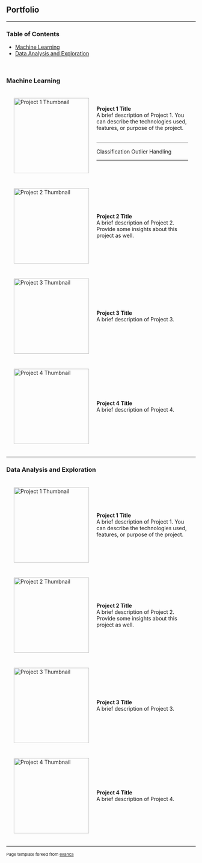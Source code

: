 ## Portfolio

---

### Table of Contents
- [Machine Learning](#machine-learning)
- [Data Analysis and Exploration](#data-analysis-and-exploration)
<br>

### Machine Learning
<div>

  <div style="display: flex; align-items: center; padding: 20px;">
    <div style="flex: 0 0 200px; margin-right: 20px;">
      <img src="images/dummy_thumbnail.jpg?raw=true" width="200px" alt="Project 1 Thumbnail"/>
    </div>
    <div>
      <b>Project 1 Title</b><br>
      A brief description of Project 1. You can describe the technologies used, features, or purpose of the project.<br><br>
      <hr> 
      <div class="pill-container">
        <a class="pill">Classification</a>
        <a class="pill">Outlier Handling</a>
        <hr> 
      </div>
    </div>
  </div>

  <div style="display: flex; align-items: center; padding: 20px;">
    <div style="flex: 0 0 200px; margin-right: 20px;">
      <img src="images/dummy_thumbnail.jpg?raw=true" width="200px" alt="Project 2 Thumbnail"/>
    </div>
    <div>
      <b>Project 2 Title</b><br>
      A brief description of Project 2. Provide some insights about this project as well.
    </div>
  </div>

  <div style="display: flex; align-items: center; padding: 20px;">
    <div style="flex: 0 0 200px; margin-right: 20px;">
      <img src="images/dummy_thumbnail.jpg?raw=true" width="200px" alt="Project 3 Thumbnail"/>
    </div>
    <div>
      <b>Project 3 Title</b><br>
      A brief description of Project 3.
    </div>
  </div>

  <div style="display: flex; align-items: center; padding: 20px;">
    <div style="flex: 0 0 200px; margin-right: 20px;">
      <img src="images/dummy_thumbnail.jpg?raw=true" width="200px" alt="Project 4 Thumbnail"/>
    </div>
    <div>
      <b>Project 4 Title</b><br>
      A brief description of Project 4.
    </div>
  </div>

</div>

---

### Data Analysis and Exploration

<div style="max-width: 1200px; margin: 0 auto;">
  <div style="display: flex; align-items: center; padding: 20px;">
    <div style="flex: 0 0 200px; margin-right: 20px;">
      <img src="images/dummy_thumbnail.jpg?raw=true" width="200px" alt="Project 1 Thumbnail"/>
    </div>
    <div>
      <b>Project 1 Title</b><br>
      A brief description of Project 1. You can describe the technologies used, features, or purpose of the project.
    </div>
  </div>

  <div style="display: flex; align-items: center; padding: 20px;">
    <div style="flex: 0 0 200px; margin-right: 20px;">
      <img src="images/dummy_thumbnail.jpg?raw=true" width="200px" alt="Project 2 Thumbnail"/>
    </div>
    <div>
      <b>Project 2 Title</b><br>
      A brief description of Project 2. Provide some insights about this project as well.
    </div>
  </div>

  <div style="display: flex; align-items: center; padding: 20px;">
    <div style="flex: 0 0 200px; margin-right: 20px;">
      <img src="images/dummy_thumbnail.jpg?raw=true" width="200px" alt="Project 3 Thumbnail"/>
    </div>
    <div>
      <b>Project 3 Title</b><br>
      A brief description of Project 3.
    </div>
  </div>

  <div style="display: flex; align-items: center; padding: 20px;">
    <div style="flex: 0 0 200px; margin-right: 20px;">
      <img src="images/dummy_thumbnail.jpg?raw=true" width="200px" alt="Project 4 Thumbnail"/>
    </div>
    <div>
      <b>Project 4 Title</b><br>
      A brief description of Project 4.
    </div>
  </div>
</div>

---

<p style="font-size:11px">Page template forked from <a href="https://github.com/evanca/quick-portfolio">evanca</a></p>
<!-- Remove above link if you don't want to attribute -->
